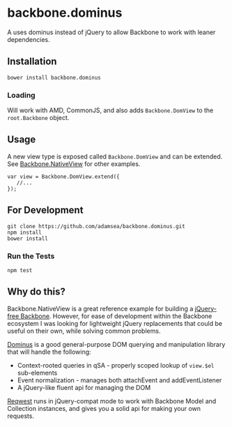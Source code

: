 # backbone.dominus
A uses dominus instead of jQuery to allow Backbone to work with leaner dependencies.


## Installation
```
bower install backbone.dominus
```

### Loading
Will work with AMD, CommonJS, and also adds `Backbone.DomView` to the `root.Backbone` object.

## Usage
A new view type is exposed called `Backbone.DomView` and can be extended.  See [Backbone.NativeView](https://github.com/akre54/Backbone.NativeView) for other examples.
```
var view = Backbone.DomView.extend({
   //...
});
```


## For Development
```
git clone https://github.com/adamsea/backbone.dominus.git
npm install
bower install
```


### Run the Tests
```
npm test
```


## Why do this?
Backbone.NativeView is a great reference example for building a [jQuery-free Backbone](https://github.com/jashkenas/backbone/wiki/Using-Backbone-without-jQuery).  However, for ease of development within the Backbone ecosystem I was looking for lightweight jQuery replacements that could be useful on their own, while solving common problems.

[Dominus](https://github.com/bevacqua/dominus) is a good general-purpose DOM querying and manipulation library that will handle the following:

* Context-rooted queries in qSA - properly scoped lookup of `view.$el` sub-elements
* Event normalization - manages both attachEvent and addEventListener
* A jQuery-like fluent api for managing the DOM

[Reqwest](https://github.com/ded/reqwest) runs in jQuery-compat mode to work with Backbone Model and Collection instances, and gives you a solid api for making your own requests.
